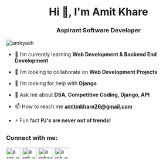 <h1 align="center">Hi 👋, I'm Amit Khare</h1>
<h3 align="center">Aspirant Software Developer</h3>

<p align="left"> <img src="https://komarev.com/ghpvc/?username=amkyash&label=Profile%20views&color=0e75b6&style=flat" alt="amkyash" /> </p>

- 🌱 I’m currently learning **Web Development & Backend End Development**

- 👯 I’m looking to collaborate on **Web Development Projects**

- 🤝 I’m looking for help with **Django**

- 💬 Ask me about **DSA, Competitive Coding, Django, API**

- 📫 How to reach me **amitmkhare26@gmail.com**

- ⚡ Fun fact **PJ's are never out of trends!**

<h3 align="left">Connect with me:</h3>
<p align="left">
<a href="https://linkedin.com/in/amkyash" target="blank"><img align="center" src="https://raw.githubusercontent.com/rahuldkjain/github-profile-readme-generator/master/src/images/icons/Social/linked-in-alt.svg" alt="amk_yash" height="30" width="40" /></a>
<a href="https://instagram.com/amk_yash" target="blank"><img align="center" src="https://raw.githubusercontent.com/rahuldkjain/github-profile-readme-generator/master/src/images/icons/Social/instagram.svg" alt="amk_yash" height="30" width="40" /></a>
<a href="https://www.hackerrank.com/amk_yash" target="blank"><img align="center" src="https://raw.githubusercontent.com/rahuldkjain/github-profile-readme-generator/master/src/images/icons/Social/hackerrank.svg" alt="amkyash" height="30" width="40" /></a>
<a href="https://www.leetcode.com/amk_yash" target="blank"><img align="center" src="https://raw.githubusercontent.com/rahuldkjain/github-profile-readme-generator/master/src/images/icons/Social/leet-code.svg" alt="amk_yash" height="30" width="40" /></a>
</p>
